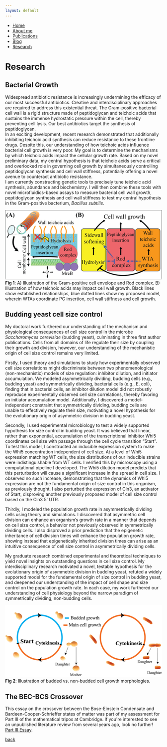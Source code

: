 ```yaml
---
layout: default
---
```


- [Home](.)
- [About me](./about-me.html)
- [Publications](./publications.html)
- [Blog](./blog.html)
- [Research](./research.html)

# Research

## Bacterial Growth
Widespread antibiotic resistance is increasingly undermining the efficacy of our most successful antibiotics. 
Creative and interdisciplinary approaches are required to address this existential threat. 
The Gram-positive bacterial cell wall is a rigid structure made of peptidoglycan and teichoic acids that sustains the immense hydrostatic pressure within the cell, 
thereby preventing cell lysis. Our best antibiotics target the synthesis of peptidoglycan.  
In an exciting development, recent research demonstrated that additionally inhibiting teichoic acid synthesis can reduce resistance to these frontline drugs. 
Despite this, our understanding of how teichoic acids influence bacterial cell growth is very poor. My goal is to determine the mechanisms by which teichoic acids 
impact the cellular growth rate.  Based on my novel preliminary data, my central hypothesis is that teichoic acids serve a critical and overlooked role in governing 
cell growth by simultaneously controlling peptidoglycan synthesis and cell wall stiffness, potentially offering a novel avenue to counteract antibiotic resistance.  
I am currently constructing genetic tools to precisely tune teichoic acid synthesis, abundance and biochemistry. I will then combine these tools with novel 
microfluidics-based assays to measure bacterial cell wall growth, peptidoglycan synthesis and cell wall stiffness to test my central hypothesis in the Gram-positive bacterium, 
*Bacillus subtilis*.

![Fig_1_final](/Fig_1_final.png)
**Fig 1**: A) Illustration of the Gram-positive cell envelope and Rod complex. B) Illustration of how teichoic acids may impact cell wall growth. Black lines show established relationships, blue dotted lines show my proposed model, wherein WTAs coordinate PG insertion, cell wall stiffness and cell growth.

## Budding yeast cell size control
My doctoral work furthered our understanding of the mechanism and physiological consequences of cell size control in the microbe *Saccharomyces cerevisiae* (budding yeast), culminating in three first author publications. Cells from all domains of life regulate their size by coupling their growth and division, however, our understanding of the mechanistic origin of cell size control remains very limited. 

Firstly, I used theory and simulations to study how experimentally observed cell size correlations might discriminate between two phenomenological (non-mechanistic) models of size regulation: inhibitor dilution, and initiator accumulation. We modeled asymmetrically dividing, budding cells (e.g., budding yeast) and symmetrically dividing, bacterial cells (e.g., E. coli), finding that in bacterial cells, an inhibitor dilution model did not robustly reproduce experimentally observed cell size correlations, thereby favoring an initiator accumulation model. Additionally, I discovered a model-independent constraint that symmetrically dividing, budding cells are unable to effectively regulate their size, motivating a novel hypothesis for the evolutionary origin of asymmetric division in budding yeast.

Secondly, I used experimental microbiology to test a widely supported hypothesis for size control in budding yeast. It was believed that linear, rather than exponential, accumulation of the transcriptional inhibitor Whi5 coordinates cell size with passage through the cell cycle transition “Start”. To test this model, I constructed an inducible expression system to make the Whi5 concentration independent of cell size. At a level of Whi5 expression matching WT cells, the size distributions of our inducible strains were indistinguishable from WT cells. I verified this by microscopy using a computational pipeline I developed. The Whi5 dilution model predicts that this perturbation will cause a significant increase in the spread in cell size. I observed no such increase, demonstrating that the dynamics of Whi5 expression are not the fundamental origin of size control in this organism, as previously thought. I also perturbed the expression of Cln3, an activator of Start, disproving another previously proposed model of cell size control based on the Cln3 5’ UTR.

Thirdly, I modeled the population growth rate in asymmetrically dividing cells using theory and simulations. I discovered that asymmetric cell division can enhance an organism’s growth rate in a manner that depends on cell size control, a behavior not previously observed in symmetrically dividing cells. I also disproved a prior prediction that the epigenetic inheritance of cell division times will enhance the population growth rate, showing instead that epigenetically inherited division times can arise as an intuitive consequence of cell size control in asymmetrically dividing cells.

My graduate research combined experimental and theoretical techniques to yield novel insights on outstanding questions in cell size control. My interdisciplinary research motivated a novel, testable hypothesis for the evolutionary origin of asymmetric division in budding yeast, refuted a widely supported model for the fundamental origin of size control in budding yeast, and deepened our understanding of the impact of cell shape and size control on the population growth rate. In each case, my work furthered our understanding of cell physiology beyond the narrow paradigm of symmetrically dividing, non-budding cells.

![budded_nonbudded](/budded_nonbudded.png)
**Fig 2**: Illustration of budded vs. non-budded cell growth morphologies.

## The BEC-BCS Crossover
This essay on the crossover between the Bose-Einstein Condensate and Bardeen-Cooper-Schrieffer states of matter was part of my assessment for Part III of the mathematical tripos at Cambridge. If you're interested to see an unpublished literature review from several years ago, look no further! [Part III Essay](/Essay_main.pdf).


[back](./)
